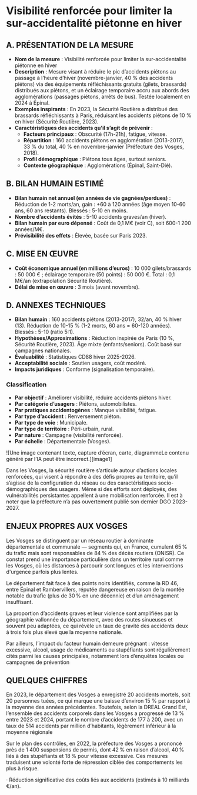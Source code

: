 # **Visibilité renforcée pour limiter la sur-accidentalité piétonne en hiver**

## **A. PRÉSENTATION DE LA MESURE**

* **Nom de la mesure** : Visibilité renforcée pour limiter la sur-accidentalité piétonne en hiver  
* **Description** : Mesure visant à réduire le pic d’accidents piétons au passage à l’heure d’hiver (novembre-janvier, 40 % des accidents piétons) via des équipements réfléchissants gratuits (gilets, brassards) distribués aux piétons, et un éclairage temporaire accru aux abords des agglomérations (passages piétons, arrêts de bus). Testée localement en 2024 à Épinal.  
* **Exemples inspirants** : En 2023, la Sécurité Routière a distribué des brassards réfléchissants à Paris, réduisant les accidents piétons de 10 % en hiver (Sécurité Routière, 2023).  
* **Caractéristiques des accidents qu’il s’agit de prévenir** :  
  * **Facteurs principaux** : Obscurité (17h-21h), fatigue, vitesse.  
  * **Répartition** : 160 accidents piétons en agglomération (2013-2017), 33 % du total, 40 % en novembre-janvier (Préfecture des Vosges, 2018).  
  * **Profil démographique** : Piétons tous âges, surtout seniors.  
  * **Contexte géographique** : Agglomérations (Épinal, Saint-Dié).

## **B. BILAN HUMAIN ESTIMÉ**

* **Bilan humain net annuel (en années de vie gagnées/perdues)** : Réduction de 1-2 morts/an, gain : \+60 à 120 années (âge moyen 10-60 ans, 60 ans restants). Blessés : 5-10 en moins.  
* **Nombre d’accidents évités** : 5-10 accidents graves/an (hiver).  
* **Bilan humain par euro dépensé** : Coût de 0,1 M€ (voir C), soit 600-1 200 années/M€.  
* **Prévisibilité des effets** : Élevée, basée sur Paris 2023\.

## **C. MISE EN ŒUVRE**

* **Coût économique annuel (en millions d’euros)** : 10 000 gilets/brassards : 50 000 € ; éclairage temporaire (50 points) : 50 000 €. Total : 0,1 M€/an (extrapolation Sécurité Routière).  
* **Délai de mise en œuvre** : 3 mois (avant novembre).

## **D. ANNEXES TECHNIQUES**

* **Bilan humain** : 160 accidents piétons (2013-2017), 32/an, 40 % hiver (13). Réduction de 10-15 % (1-2 morts, 60 ans \= 60-120 années). Blessés : 5-10 (ratio 5:1).  
* **Hypothèses/Approximations** : Réduction inspirée de Paris (10 %, Sécurité Routière, 2023). Âge mixte (enfants/seniors). Coût basé sur campagnes nationales.  
* **Évaluabilité** : Statistiques CD88 hiver 2025-2026.  
* **Acceptabilité sociale** : Soutien usagers, coût modéré.  
* **Impacts juridiques** : Conforme (signalisation temporaire).

### **Classification**

* **Par objectif** : Améliorer visibilité, réduire accidents piétons hiver.  
* **Par catégorie d’usagers** : Piétons, automobilistes.  
* **Par pratiques accidentogènes** : Manque visibilité, fatigue.  
* **Par type d’accident** : Renversement piéton.  
* **Par type de voie** : Municipale.  
* **Par type de territoire** : Péri-urbain, rural.  
* **Par nature** : Campagne (visibilité renforcée).  
* **Par échelle** : Départementale (Vosges).








![Une image contenant texte, capture d’écran, carte, diagrammeLe contenu généré par l’IA peut être incorrect.][image1]

Dans les Vosges, la sécurité routière s’articule autour d’actions locales renforcées, qui visent à répondre à des défis propres au territoire, qu’il s’agisse de la configuration du réseau ou des caractéristiques socio-démographiques des usagers. Même si des efforts sont déployés, des vulnérabilités persistantes appellent à une mobilisation renforcée. Il est à noter que la préfecture n’a pas ouvertement publié son dernier DGO 2023-2027.

## **ENJEUX PROPRES AUX VOSGES**

Les Vosges se distinguent par un réseau routier à dominante départementale et communale — segments qui, en France, cumulent 65 % du trafic mais sont responsables de 84 % des décès routiers (ONISR). Ce constat prend une importance particulière dans un territoire rural comme les Vosges, où les distances à parcourir sont longues et les interventions d'urgence parfois plus lentes.

Le département fait face à des points noirs identifiés, comme la RD 46, entre Épinal et Rambervillers, réputée dangereuse en raison de la montée notable du trafic (plus de 30 % en une décennie) et d’un aménagement insuffisant. 

La proportion d’accidents graves et leur violence sont amplifiées par la géographie vallonnée du département, avec des routes sinueuses et souvent peu adaptées, ce qui révèle un taux de gravité des accidents deux à trois fois plus élevé que la moyenne nationale.

Par ailleurs, l’impact du facteur humain demeure prégnant : vitesse excessive, alcool, usage de médicaments ou stupéfiants sont régulièrement cités parmi les causes principales, notamment lors d’enquêtes locales ou campagnes de prévention

## **QUELQUES CHIFFRES**

En 2023, le département des Vosges a enregistré 20 accidents mortels, soit 20 personnes tuées, ce qui marque une baisse d’environ 15 % par rapport à la moyenne des années précédentes. Toutefois, selon la DREAL Grand Est, l’ensemble des accidents corporels dans les Vosges a progressé de 13 % entre 2023 et 2024, portant le nombre d’accidents de 177 à 200, avec un taux de 514 accidents par million d’habitants, légèrement inférieur à la moyenne régionale 

Sur le plan des contrôles, en 2022, la préfecture des Vosges a prononcé près de 1 400 suspensions de permis, dont 42 % en raison d’alcool, 40 % liés à des stupéfiants et 18 % pour vitesse excessive. Ces mesures traduisent une volonté forte de répression ciblée des comportements les plus à risque.

·       Réduction significative des coûts liés aux accidents (estimés à 10 milliards €/an).